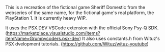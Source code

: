 This is a recreation of the fictional game Sheriff Domestic from the webseries of the same name, for the fictional game's real platform, the PlayStation 1. It is currently heavy WIP.

It uses the PSX.DEV VSCode extension with the official Sony Psy-Q SDK. (https://marketplace.visualstudio.com/items?itemName=Grumpycoders.psx-dev)
It also uses constants.h from Wituz's PSX dvelopment tutorials. (https://github.com/Wituz/wituz-youtube)

